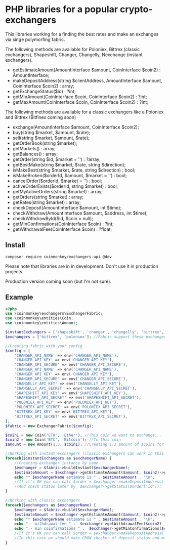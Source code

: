 # PHP libraries for a popular crypto-exchangers

This libraries working for a finding the best rates and make an exchanges via singe polymorfing fabric.

The following methods are available for Poloniex, Bittrex (classic exchangers), Shapeshift, Changer, Changelly, Nexchange (instant exchangers).

*  getEstimateAmount(AmountInterface $amount, CoinInterface $coin2) : AmountInterface;
*  makeDepositAddress(string $clientAddress, AmountInterface $amount, CoinInterface $coin2) : array;
*  getExchangeStatus($id) : ?int;
*  getMinAmount(CoinInterface $coin, CoinInterface $coin2) : ?int;
*  getMaxAmount(CoinInterface $coin, CoinInterface $coin2) : ?int;

The following methods are available for a classic exchangers like a Poloniex and Bittrex (Bitfinex coming soon)

*  exchange(AmountInterface $amount, CoinInterface $coin2);
*  buy(string $market, $amount, $rate);
*  sell(string $market, $amount, $rate);
*  getOrderBook(string $market);
*  getMarkets() : array;
*  getBalances() : array;
*  getOrder(string $id, $market = '') : ?array;
*  getBestMake(string $market, $rate, string $direction);
*  isMakeBest(string $market, $rate, string $direction) : bool;
*  isMakeBroken($orderId, $amount, $market = '') : bool;
*  cancelOrder($orderId, $market = '') : bool;
*  activeOrderExists($orderId, string $market) : bool;
*  getMyActiveOrders(string $market) : array;
*  getOrders(string $market) : array;
*  getRates(string $market) : array;
*  checkDeposit(AmountInterface $amount, int $time);
*  checkWithdraw(AmountInterface $amount, $address, int $time);
*  checkWithdrawById($id, $coin = null);
*  getMinConfirmations(CoinInterface $coin) : ?int;
*  getWithdrawalFee(CoinInterface $coin) : ?float;

## Install

```
composer require coinmonkey/exchangers-api @dev
```

Please note that libraries are in in development. Don't use it in production projects.

Production version coming soon (but I'm not sure).

## Example

```php
<?php
use \coinmonkey\exchangers\ExchangerFabric;
use \coinmonkey\entities\Coin;
use \coinmonkey\entities\Amount;

$instantExchangers = ['shapeshift', 'changer', 'changelly', 'bittrex', 'poloniex']; //Fabric support these instant exchangers
$exchangers = ['bittrex', 'poloniex']; //Fabric support these exchangers

//Creating fabric with your config
$config = [
    'CHANGER_API_NAME' => env('CHANGER_API_NAME'),
    'CHANGER_API_KEY' => env('CHANGER_API_KEY'),
    'CHANGER_API_SECURE' => env('CHANGER_API_SECURE'),
    'CHANGER_API_NAME' => env('CHANGER_API_NAME'),
    'CHANGER_API_KEY' => env('CHANGER_API_KEY'),
    'CHANGER_API_SECURE' => env('CHANGER_API_SECURE'),
    'CHANGELLY_API_KEY' => env('CHANGELLY_API_KEY'),
    'CHANGELLY_API_SECRET' => env('CHANGELLY_API_SECRET'),
    'SHAPESHIFT_API_KEY' => env('SHAPESHIFT_API_KEY'),
    'SHAPESHIFT_API_SECRET' => env('SHAPESHIFT_API_SECRET'),
    'POLONIEX_API_KEY' => env('POLONIEX_API_KEY'),
    'POLONIEX_API_SECRET' => env('POLONIEX_API_SECRET'),
    'BITTREX_API_KEY' => env('BITTREX_API_KEY'),
    'BITTREX_API_SECRET' => env('BITTREX_API_SECRET'),
];
$fabric = new ExchangerFabric($config);

$coin1 = new Coin('ETH', 'Ether'); //This coin we want to exchange...
$coin2 = new Coin('BTC', 'Bitcoin'); //To this coin
$amount = new Amount(1.3, $coin1); //Creating 1.3 amount of $coin1 for exchanging

//Working with instant exchangers (classic exchangers can work in this mode too)
foreach($instantExchangers as $exchangerName) {
    //Creating exchanger instance by name
    $exchanger = $fabric->buildInstant($exchangerName);
    $estimateAmount = $exchanger->getEstimateAmount($amount, $coin2)->getAmount();
    echo "* $exchangerName estimate is " . $estimateAmount . "\n";
    //If it's OK you can call $order = $exchanger->makeDepositAddress('1JBPkwCuTpwcyEbhBkAKdTfU9K1zRLX5Ym', $amount, $coin2)
    //And check status later by  $exchanger->getStatus($order['id']);
}

//Working with classic exchangers
foreach($exchangers as $exchangerName) {
    $exchanger = $fabric->build($exchangerName);
    $estimateAmount = $exchanger->getEstimateAmount($amount, $coin2)->getAmount();
    echo "* $exchangerName estimate is " . $estimateAmount . "\n";
    echo " - withdrawal fee " .  $exchanger->getWithdrawalFee($coin2) . "\n";
    echo " - min coinfirmations " .  $exchanger->getMinConfirmations($coin1) . "\n";
    //If it's OK you can call $order = $exchanger->makeDepositAddress('1JBPkwCuTpwcyEbhBkAKdTfU9K1zRLX5Ym', $amount, $coin2)
    //In this case we should make CRON checker of deposit status and make exchange and withdrawal "manualy" (example will be later)
}
```
